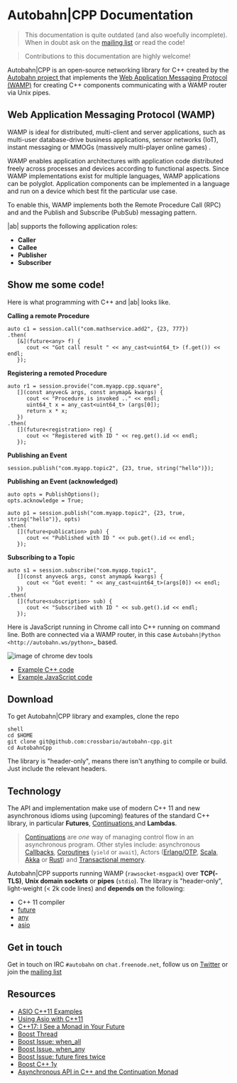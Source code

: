 Autobahn|CPP Documentation
==================

> This documentation is quite outdated (and also woefully incomplete). When in doubt ask on the [mailing list](https://groups.google.com/forum/#!forum/autobahnws) or read the code!

> Contributions to this documentation are highly welcome!


Autobahn|CPP is an open-source networking library for C++ created by the [Autobahn project ](http://autobahn.ws/) that implements the [Web Application Messaging Protocol (WAMP)]( http://wamp.ws/) for creating C++ components communicating with a WAMP router via Unix pipes.

Web Application Messaging Protocol (WAMP)
-----------------------------------------

WAMP is ideal for distributed, multi-client and server applications, such as multi-user database-drive business applications, sensor networks (IoT), instant messaging or MMOGs (massively multi-player online games) .

WAMP enables application architectures with application code distributed freely across processes and devices according to functional aspects. Since WAMP implementations exist for multiple languages, WAMP applications can be polyglot. Application components can be implemented in a language and run on a device which best fit the particular use case.

To enable this, WAMP implements both the Remote Procedure Call (RPC) and  and the Publish and Subscribe (PubSub) messaging pattern.

|ab| supports the following application roles:

* **Caller**
* **Callee**
* **Publisher**
* **Subscriber**


Show me some code!
------------------

Here is what programming with C++ and |ab| looks like.

**Calling a remote Procedure**

    auto c1 = session.call("com.mathservice.add2", {23, 777})
    .then(
       [&](future<any> f) {
          cout << "Got call result " << any_cast<uint64_t> (f.get()) << endl;
       });



**Registering a remoted Procedure**

    auto r1 = session.provide("com.myapp.cpp.square",
       [](const anyvec& args, const anymap& kwargs) {
          cout << "Procedure is invoked .." << endl;
          uint64_t x = any_cast<uint64_t> (args[0]);
          return x * x;
       })
    .then(
       [](future<registration> reg) {
          cout << "Registered with ID " << reg.get().id << endl;
       });


**Publishing an Event**


    session.publish("com.myapp.topic2", {23, true, string("hello")});


**Publishing an Event (acknowledged)**

    auto opts = PublishOptions();
    opts.acknowledge = True;

    auto p1 = session.publish("com.myapp.topic2", {23, true, string("hello")}, opts)
    .then(
       [](future<publication> pub) {
          cout << "Published with ID " << pub.get().id << endl;
       });


**Subscribing to a Topic**

    auto s1 = session.subscribe("com.myapp.topic1",
       [](const anyvec& args, const anymap& kwargs) {
          cout << "Got event: " << any_cast<uint64_t>(args[0]) << endl;
       })
    .then(
       [](future<subscription> sub) {
          cout << "Subscribed with ID " << sub.get().id << endl;
       });



Here is JavaScript running in Chrome call into C++ running on command line. Both are connected via a WAMP router, in this case `Autobahn|Python <http://autobahn.ws/python>`_ based.

![image of chrome dev tools](img/cpp_from_js.png)

* [Example C++ code](https://github.com/crossbario/autobahn-cpp/blob/master/examples/register2.cpp)
* [Example JavaScript code](https://github.com/crossbario/autobahn-cpp/blob/master/examples/index.html)


Download
--------

To get Autobahn|CPP library and examples, clone the repo

    shell
    cd $HOME
    git clone git@github.com:crossbario/autobahn-cpp.git
    cd AutobahnCpp


The library is "header-only", means there isn't anything to compile or build. Just include the relevant headers.


Technology
----------

The API and implementation make use of modern C++ 11 and new asynchronous idioms using (upcoming) features of the standard C++ library, in particular **Futures**, [Continuations ](http://www.open-std.org/jtc1/sc22/wg21/docs/papers/2013/n3634.pdf) and **Lambdas**.

> [Continuations](http://en.wikipedia.org/wiki/Continuation) are *one* way of managing control flow in an asynchronous program. Other styles include: asynchronous [Callbacks](http://en.wikipedia.org/wiki/Callback_%28computer_programming%29>`), [Coroutines](http://en.wikipedia.org/wiki/Coroutine) (`yield` or `await`), Actors ([Erlang/OTP](http://www.erlang.org/), [Scala](http://www.scala-lang.org/), [Akka](http://akka.io/) or [Rust](http://www.scala-lang.org/)) and [Transactional memory](http://en.wikipedia.org/wiki/Transactional_Synchronization_Extensions).

Autobahn|CPP supports running WAMP (``rawsocket-msgpack``) over **TCP(-TLS)**, **Unix domain sockets** or **pipes** (``stdio``). The library is "header-only", light-weight (< 2k code lines) and **depends on** the following:

* C++ 11 compiler
* [future](http://www.boost.org/doc/libs/1_55_0/doc/html/thread/synchronization.html#thread.synchronization.futures)
* [any](http://www.boost.org/doc/libs/1_55_0/doc/html/any.html)
* [asio](http://www.boost.org/doc/libs/1_55_0/doc/html/boost_asio.html)



Get in touch
------------

Get in touch on IRC `#autobahn` on `chat.freenode.net`, follow us on [Twitter](https://twitter.com/autobahnws) or join the [mailing list](http://groups.google.com/group/autobahnws)


Resources
---------

* [ASIO C++11 Examples](http://www.boost.org/doc/libs/1_55_0/doc/html/boost_asio/examples/cpp11_examples.html)
* [Using Asio with C++11](http://www.open-std.org/jtc1/sc22/wg21/docs/papers/2012/n3388.pdf)
* [C++17: I See a Monad in Your Future](http://bartoszmilewski.com/2014/02/26/c17-i-see-a-monad-in-your-future/)
* [Boost Thread](http://www.boost.org/doc/libs/1_55_0/doc/html/thread.html)
* [Boost Issue: when_all](https://svn.boost.org/trac/boost/ticket/7447)
* [Boost Issue. when_any](https://svn.boost.org/trac/boost/ticket/7446)
* [Boost Issue: future fires twice](https://svn.boost.org/trac/boost/ticket/9711)
* [Boost C++ 1y](http://www.boost.org/doc/libs/1_55_0/doc/html/thread/compliance.html#thread.compliance.cxx1y.async)
* [Asynchronous API in C++ and the Continuation Monad](https://www.fpcomplete.com/blog/2012/06/asynchronous-api-in-c-and-the-continuation-monad)



